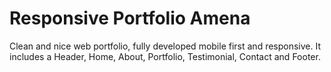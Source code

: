 # Responsive Portfolio Amena

Clean and nice web portfolio, fully developed mobile first and responsive. It includes a Header, Home, About, Portfolio, Testimonial, Contact and Footer. 

